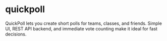 # quickpoll
QuickPoll lets you create short polls for teams, classes, and friends. Simple UI, REST API backend, and immediate vote counting make it ideal for fast decisions.
